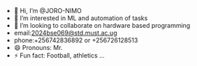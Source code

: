 - 👋 Hi, I’m @JORO-NIMO
- 👀 I’m interested in ML and automation of tasks 
- 💞️ I’m looking to collaborate on hardware based programming 
- email:2024bse069@std.must.ac.ug
- phone:+256742836892 or +256726128513
- 😄 Pronouns: Mr.
- ⚡ Fun fact: Football, athletics ...

